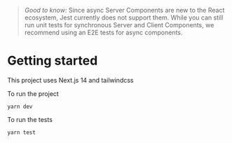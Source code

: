 > _Good to know:_ Since async Server Components are new to the React ecosystem, Jest currently does not support them. While you can still run unit tests for synchronous Server and Client Components, we recommend using an E2E tests for async components.

# Getting started

This project uses Next.js 14 and tailwindcss

To run the project

```
yarn dev
```

To run the tests

```
yarn test
```
